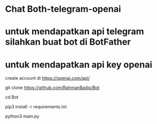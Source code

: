 # Chat Both-telegram-openai

# untuk mendapatkan api telegram silahkan buat bot di BotFather

# untuk mendapatkan api key openai

create account di https://openai.com/api/
  
git clone https://github.com/RahmanBadio/Bot

cd Bot

pip3 install -r requirements.txt

python3 main.py
